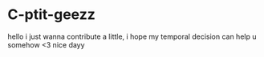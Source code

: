 # C-ptit-geezz
hello i just wanna contribute a little, i hope my temporal decision can help u somehow <3 
    nice dayy
